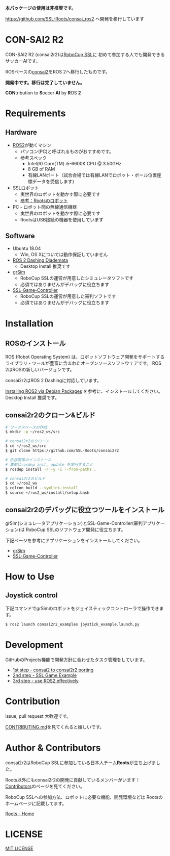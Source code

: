 **本パッケージの使用は非推奨です。**

https://github.com/SSL-Roots/consai_ros2
へ開発を移行しています

# CON-SAI2 R2

CON-SAI2 R2 (consai2r2)は[RoboCup SSL](https://ssl.robocup.org/)に 初めて参加する人でも開発できるサッカーAIです。

ROSベースの[consai2](https://github.com/SSL-Roots/consai2)をROS 2へ移行したものです。

**開発中です。移行は完了していません。**

**CON**tribution to **S**occer **AI** by **R**OS **2**

# Requirements

## Hardware

- [ROS2](https://index.ros.org/doc/ros2/)が動くマシン
  - パソコン(PC)と呼ばれるものがおすすめです。
  - 参考スペック
    - Intel(R) Core(TM) i5-6600K CPU @ 3.50GHz
    - 8 GB of RAM
    - 有線LANポート（試合会場では有線LANでロボット・ボール位置座標データを受信します)
- SSLロボット
  - 実世界のロボットを動かす際に必要です
  - [参考：Rootsのロボット](https://github.com/SSL-Roots/Roots_home/wiki/robot_Ver_JapanOpen2019)
- PC - ロボット間の無線通信機器
  - 実世界のロボットを動かす際に必要です
  - RootsはUSB接続の機器を使用しています

## Software
- Ubuntu 18.04
  - Win, OS Xについては動作保証していません
- [ROS 2 Dashing Diademata](https://index.ros.org/doc/ros2/Installation/Dashing/)
  - Desktop Install 推奨です
- [grSim](https://github.com/RoboCup-SSL/grSim)
  - RoboCup SSLの運営が用意したシミュレータソフトです
  - 必須ではありませんがデバッグに役立ちます
- [SSL-Game-Controller](https://github.com/RoboCup-SSL/ssl-game-controller)
  - RoboCup SSLの運営が用意した審判ソフトです
  - 必須ではありませんがデバッグに役立ちます 

# Installation

## ROSのインストール

ROS (Robot Operating System) は、ロボットソフトウェア開発をサポートする ライブラリ・ツールが豊富に含まれたオープンソースソフトウェアです。
ROS 2はROSの新しいバージョンです。

consai2r2はROS 2 Dashingに対応しています。

[Installing ROS2 via Debian Packages](https://index.ros.org/doc/ros2/Installation/Dashing/Linux-Install-Debians/)
を参考に、インストールしてください。Desktop Install 推奨です。

## consai2r2のクローン&ビルド

```zsh
# ワークスペースの作成
$ mkdir -p ~/ros2_ws/src

# consai2r2のクローン
$ cd ~/ros2_ws/src
$ git clone https://github.com/SSL-Roots/consai2r2

# 依存関係のインストール
# 事前にrosdep init, update を実行すること
$ rosdep install -r -y -i --from-paths .

# consai2r2のビルド
$ cd ~/ros2_ws
$ colcon build --symlink-install
$ source ~/ros2_ws/install/setup.bash
```

## consai2r2のデバッグに役立つツールをインストール

grSim(シミュレータアプリケーション)とSSL-Game-Controller(審判アプリケーション)は
RoboCup SSLのソフトウェア開発に役立ちます。

下記ページを参考にアプリケーションをインストールしてください。

- [grSim](https://github.com/RoboCup-SSL/grSim)
- [SSL-Game-Controller](https://github.com/RoboCup-SSL/ssl-game-controller)

# How to Use

## Joystick control

下記コマンドでgrSimのロボットをジョイスティックコントローラで操作できます。

```zsh
$ ros2 launch consai2r2_examples joystick_example.launch.py
```

# Development

GitHubのProjects機能で開発方針に合わせたタスク管理をしています。

- [1st step - consai2 to consai2r2 porting](https://github.com/SSL-Roots/consai2r2/projects/1)
- [2nd step - SSL Game Example](https://github.com/SSL-Roots/consai2r2/projects/3)
- [3rd step - use ROS2 effectively](https://github.com/SSL-Roots/consai2r2/projects/2)

# Contribution

issue, pull request 大歓迎です。

[CONTRIBUTING.md](./CONTRIBUTING.md)を見てくれると嬉しいです。

# Author & Contributors

consai2r2はRoboCup SSLに参加している日本人チーム**Roots**が立ち上げました。

Roots以外にもconsai2r2の開発に貢献しているメンバーがいます！[Contributors](https://github.com/SSL-Roots/consai2r2/graphs/contributors)のページを見てください。

RoboCup SSLへの参加方法、ロボットに必要な機能、開発環境などは Rootsのホームページに記載してます。

[Roots - Home](https://github.com/SSL-Roots/Roots_home/wiki)

# LICENSE

[MIT LICENSE](./LICENSE)
